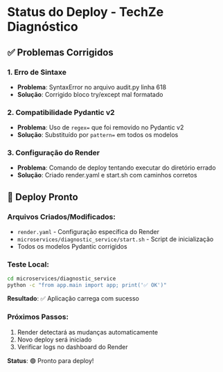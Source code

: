 # Status do Deploy - TechZe Diagnóstico

## ✅ Problemas Corrigidos

### 1. Erro de Sintaxe
- **Problema**: SyntaxError no arquivo audit.py linha 618
- **Solução**: Corrigido bloco try/except mal formatado

### 2. Compatibilidade Pydantic v2
- **Problema**: Uso de `regex=` que foi removido no Pydantic v2
- **Solução**: Substituído por `pattern=` em todos os modelos

### 3. Configuração do Render
- **Problema**: Comando de deploy tentando executar do diretório errado
- **Solução**: Criado render.yaml e start.sh com caminhos corretos

## 🚀 Deploy Pronto

### Arquivos Criados/Modificados:
- `render.yaml` - Configuração específica do Render
- `microservices/diagnostic_service/start.sh` - Script de inicialização
- Todos os modelos Pydantic corrigidos

### Teste Local:
```bash
cd microservices/diagnostic_service
python -c "from app.main import app; print('✅ OK')"
```
**Resultado**: ✅ Aplicação carrega com sucesso

### Próximos Passos:
1. Render detectará as mudanças automaticamente
2. Novo deploy será iniciado
3. Verificar logs no dashboard do Render

**Status**: 🟢 Pronto para deploy! 